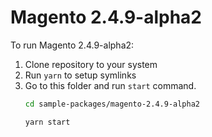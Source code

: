 # Magento 2.4.9-alpha2

To run Magento 2.4.9-alpha2:

1. Clone repository to your system
2. Run `yarn` to setup symlinks
3. Go to this folder and run `start` command.
    ```bash
    cd sample-packages/magento-2.4.9-alpha2

    yarn start
    ```